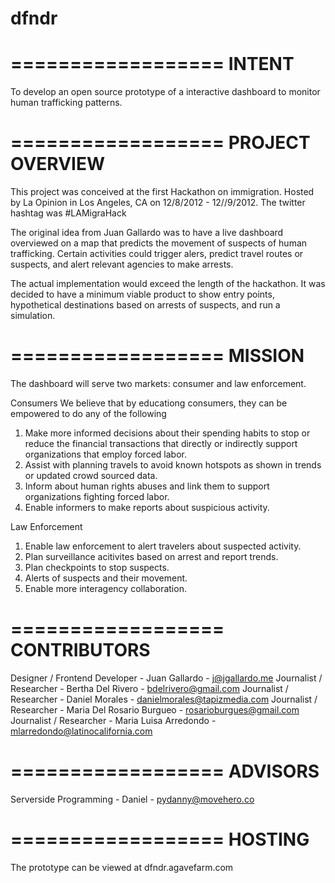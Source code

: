 dfndr
=====


==================
INTENT
==================
To develop an open source prototype of a interactive dashboard to monitor human trafficking patterns. 


==================
PROJECT OVERVIEW
==================
This project was conceived at the first Hackathon on immigration. Hosted by La Opinion in Los Angeles, CA on 12/8/2012 - 12//9/2012. The twitter hashtag was #LAMigraHack

The original idea from Juan Gallardo was to have a live dashboard overviewed on a map that predicts the movement of suspects of human trafficking. Certain activities could trigger alers, predict travel routes or suspects, and alert relevant agencies to make arrests. 

The actual implementation would exceed the length of the hackathon. It was decided to have a minimum viable product to show entry points, hypothetical destinations based on arrests of suspects, and run a simulation. 


==================
MISSION
==================
The dashboard will serve two markets: consumer and law enforcement. 

Consumers
We believe that by educationg consumers, they can be empowered to do any of the following
1. Make more informed decisions about their spending habits to stop or reduce the financial transactions that directly or indirectly support organizations that employ forced labor. 
2. Assist with planning travels to avoid known hotspots as shown in trends or updated crowd sourced data. 
3. Inform about human rights abuses and link them to support organizations fighting forced labor. 
4. Enable informers to make reports about suspicious activity.

Law Enforcement
1. Enable law enforcement to alert travelers about suspected activity. 
2. Plan surveillance acitivites based on arrest and report trends.
3. Plan checkpoints to stop suspects.  
4. Alerts of suspects and their movement. 
5. Enable more interagency collaboration. 


==================
CONTRIBUTORS
==================
Designer / Frontend Developer - Juan Gallardo - j@jgallardo.me
Journalist / Researcher -  Bertha Del Rivero - bdelrivero@gmail.com
Journalist / Researcher - Daniel Morales - danielmorales@tapizmedia.com
Journalist / Researcher - Maria Del Rosario Burgueo - rosarioburgues@gmail.com
Journalist / Researcher - Maria Luisa Arredondo - mlarredondo@latinocalifornia.com


==================
ADVISORS
==================
Serverside Programming - Daniel - pydanny@movehero.co


==================
HOSTING
==================
The prototype can be viewed at 
dfndr.agavefarm.com

